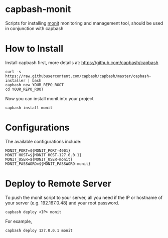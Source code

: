 capbash-monit
==============

Scripts for installing [monit](http://mmonit.com/monit/) monitoring and management tool, should be used in conjunction with capbash

# How to Install #

Install capbash first, more details at:
https://github.com/capbash/capbash

```
curl -s https://raw.githubusercontent.com/capbash/capbash/master/capbash-installer | bash
capbash new YOUR_REPO_ROOT
cd YOUR_REPO_ROOT
```

Now you can install monit into your project

```
capbash install monit
```

# Configurations #

The available configurations include:

```
MONIT_PORT=${MONIT_PORT-4001}
MONIT_HOST=${MONIT_HOST-127.0.0.1}
MONIT_USER=${MONIT_USER-monit}
MONIT_PASSWORD=${MONIT_PASSWORD-monit}
```

# Deploy to Remote Server #

To push the monit script to your server, all you need if the IP or hostname of your server (e.g. 192.167.0.48) and your root password.

```
capbash deploy <IP> monit
```

For example,

```
capbash deploy 127.0.0.1 monit
```
